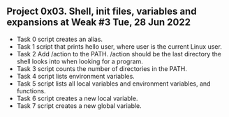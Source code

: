## Project 0x03. Shell, init files, variables and expansions at Weak #3 Tue, 28 Jun 2022
- Task 0 script creates an alias.
- Task 1 script that prints hello user, where user is the current Linux user.
- Task 2 Add /action to the PATH. /action should be the last directory the shell looks into when looking for a program.
- Task 3 script counts the number of directories in the PATH.
- Task 4 script lists environment variables.
- Task 5 script lists all local variables and environment variables, and functions.
- Task 6 script creates a new local variable.
- Task 7 script creates a new global variable.
